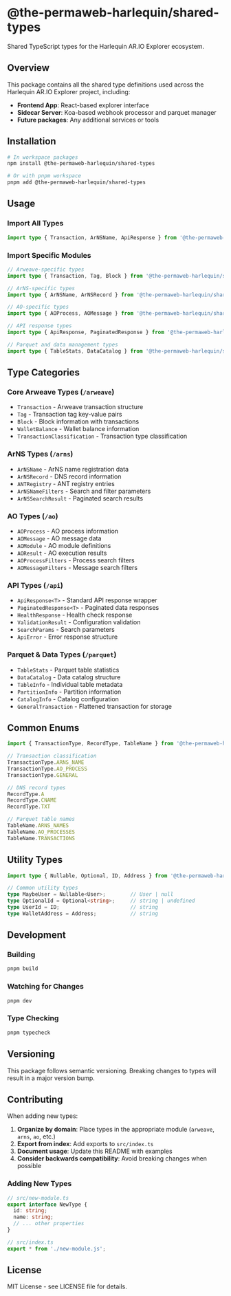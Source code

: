 # @the-permaweb-harlequin/shared-types

Shared TypeScript types for the Harlequin AR.IO Explorer ecosystem.

## Overview

This package contains all the shared type definitions used across the Harlequin AR.IO Explorer project, including:

- **Frontend App**: React-based explorer interface
- **Sidecar Server**: Koa-based webhook processor and parquet manager
- **Future packages**: Any additional services or tools

## Installation

```bash
# In workspace packages
npm install @the-permaweb-harlequin/shared-types

# Or with pnpm workspace
pnpm add @the-permaweb-harlequin/shared-types
```

## Usage

### Import All Types

```typescript
import type { Transaction, ArNSName, ApiResponse } from '@the-permaweb-harlequin/shared-types';
```

### Import Specific Modules

```typescript
// Arweave-specific types
import type { Transaction, Tag, Block } from '@the-permaweb-harlequin/shared-types/arweave';

// ArNS-specific types
import type { ArNSName, ArNSRecord } from '@the-permaweb-harlequin/shared-types/arns';

// AO-specific types
import type { AOProcess, AOMessage } from '@the-permaweb-harlequin/shared-types/ao';

// API response types
import type { ApiResponse, PaginatedResponse } from '@the-permaweb-harlequin/shared-types/api';

// Parquet and data management types
import type { TableStats, DataCatalog } from '@the-permaweb-harlequin/shared-types/parquet';
```

## Type Categories

### Core Arweave Types (`/arweave`)
- `Transaction` - Arweave transaction structure
- `Tag` - Transaction tag key-value pairs
- `Block` - Block information with transactions
- `WalletBalance` - Wallet balance information
- `TransactionClassification` - Transaction type classification

### ArNS Types (`/arns`)
- `ArNSName` - ArNS name registration data
- `ArNSRecord` - DNS record information
- `ANTRegistry` - ANT registry entries
- `ArNSNameFilters` - Search and filter parameters
- `ArNSSearchResult` - Paginated search results

### AO Types (`/ao`)
- `AOProcess` - AO process information
- `AOMessage` - AO message data
- `AOModule` - AO module definitions
- `AOResult` - AO execution results
- `AOProcessFilters` - Process search filters
- `AOMessageFilters` - Message search filters

### API Types (`/api`)
- `ApiResponse<T>` - Standard API response wrapper
- `PaginatedResponse<T>` - Paginated data responses
- `HealthResponse` - Health check response
- `ValidationResult` - Configuration validation
- `SearchParams` - Search parameters
- `ApiError` - Error response structure

### Parquet & Data Types (`/parquet`)
- `TableStats` - Parquet table statistics
- `DataCatalog` - Data catalog structure
- `TableInfo` - Individual table metadata
- `PartitionInfo` - Partition information
- `CatalogInfo` - Catalog configuration
- `GeneralTransaction` - Flattened transaction for storage

## Common Enums

```typescript
import { TransactionType, RecordType, TableName } from '@the-permaweb-harlequin/shared-types';

// Transaction classification
TransactionType.ARNS_NAME
TransactionType.AO_PROCESS
TransactionType.GENERAL

// DNS record types
RecordType.A
RecordType.CNAME
RecordType.TXT

// Parquet table names
TableName.ARNS_NAMES
TableName.AO_PROCESSES
TableName.TRANSACTIONS
```

## Utility Types

```typescript
import type { Nullable, Optional, ID, Address } from '@the-permaweb-harlequin/shared-types';

// Common utility types
type MaybeUser = Nullable<User>;        // User | null
type OptionalId = Optional<string>;     // string | undefined
type UserId = ID;                       // string
type WalletAddress = Address;           // string
```

## Development

### Building

```bash
pnpm build
```

### Watching for Changes

```bash
pnpm dev
```

### Type Checking

```bash
pnpm typecheck
```

## Versioning

This package follows semantic versioning. Breaking changes to types will result in a major version bump.

## Contributing

When adding new types:

1. **Organize by domain**: Place types in the appropriate module (`arweave`, `arns`, `ao`, etc.)
2. **Export from index**: Add exports to `src/index.ts`
3. **Document usage**: Update this README with examples
4. **Consider backwards compatibility**: Avoid breaking changes when possible

### Adding New Types

```typescript
// src/new-module.ts
export interface NewType {
  id: string;
  name: string;
  // ... other properties
}

// src/index.ts
export * from './new-module.js';
```

## License

MIT License - see LICENSE file for details.
